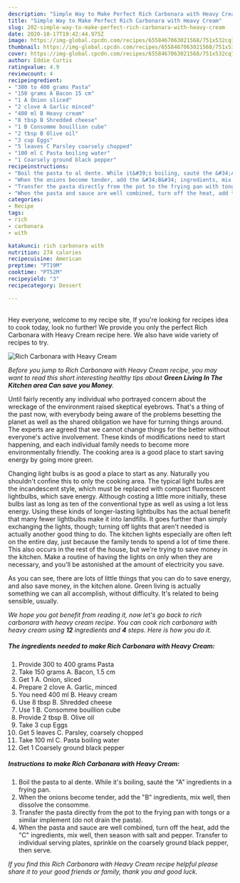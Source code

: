 ```yaml
---
description: "Simple Way to Make Perfect Rich Carbonara with Heavy Cream"
title: "Simple Way to Make Perfect Rich Carbonara with Heavy Cream"
slug: 202-simple-way-to-make-perfect-rich-carbonara-with-heavy-cream
date: 2020-10-17T19:42:44.975Z
image: https://img-global.cpcdn.com/recipes/6558467063021568/751x532cq70/rich-carbonara-with-heavy-cream-recipe-main-photo.jpg
thumbnail: https://img-global.cpcdn.com/recipes/6558467063021568/751x532cq70/rich-carbonara-with-heavy-cream-recipe-main-photo.jpg
cover: https://img-global.cpcdn.com/recipes/6558467063021568/751x532cq70/rich-carbonara-with-heavy-cream-recipe-main-photo.jpg
author: Eddie Curtis
ratingvalue: 4.9
reviewcount: 4
recipeingredient:
- "300 to 400 grams Pasta"
- "150 grams A Bacon 15 cm"
- "1 A Onion sliced"
- "2 clove A Garlic minced"
- "400 ml B Heavy cream"
- "8 tbsp B Shredded cheese"
- "1 B Consomme bouillion cube"
- "2 tbsp B Olive oil"
- "3 cup Eggs"
- "5 leaves C Parsley coarsely chopped"
- "100 ml C Pasta boiling water"
- "1 Coarsely ground black pepper"
recipeinstructions:
- "Boil the pasta to al dente. While it&#39;s boiling, sauté the &#34;A&#34; ingredients in a frying pan."
- "When the onions become tender, add the &#34;B&#34; ingredients, mix well, then dissolve the consomme."
- "Transfer the pasta directly from the pot to the frying pan with tongs or a similar implement (do not drain the pasta)."
- "When the pasta and sauce are well combined, turn off the heat, add the &#34;C&#34; ingredients, mix well, then season with salt and pepper. Transfer to individual serving plates, sprinkle on the coarsely ground black pepper, then serve."
categories:
- Recipe
tags:
- rich
- carbonara
- with

katakunci: rich carbonara with 
nutrition: 274 calories
recipecuisine: American
preptime: "PT19M"
cooktime: "PT52M"
recipeyield: "3"
recipecategory: Dessert

---
```

<br>
Hey everyone, welcome to my recipe site, If you're looking for recipes idea to cook today, look no further! We provide you only the perfect Rich Carbonara with Heavy Cream recipe here. We also have wide variety of recipes to try.
<br>


![Rich Carbonara with Heavy Cream](https://img-global.cpcdn.com/recipes/6558467063021568/751x532cq70/rich-carbonara-with-heavy-cream-recipe-main-photo.jpg)

<i>Before you jump to Rich Carbonara with Heavy Cream recipe, you may want to read this short interesting healthy tips about 
<strong>Green Living In The Kitchen area Can save you Money</strong>.</i>
</br>

Until fairly recently any individual who portrayed concern about the wreckage of the environment raised skeptical eyebrows. That's a thing of the past now, with everybody being aware of the problems besetting the planet as well as the shared obligation we have for turning things around. The experts are agreed that we cannot change things for the better without everyone's active involvement. These kinds of modifications need to start happening, and each individual family needs to become more environmentally friendly. The cooking area is a good place to start saving energy by going more green.

Changing light bulbs is as good a place to start as any. Naturally you shouldn't confine this to only the cooking area. The typical light bulbs are the incandescent style, which must be replaced with compact fluorescent lightbulbs, which save energy. Although costing a little more initially, these bulbs last as long as ten of the conventional type as well as using a lot less energy. Using these kinds of longer-lasting lightbulbs has the actual benefit that many fewer lightbulbs make it into landfills. It goes further than simply exchanging the lights, though; turning off lights that aren't needed is actually another good thing to do. The kitchen lights especially are often left on the entire day, just because the family tends to spend a lot of time there. This also occurs in the rest of the house, but we're trying to save money in the kitchen. Make a routine of having the lights on only when they are necessary, and you'll be astonished at the amount of electricity you save.

As you can see, there are lots of little things that you can do to save energy, and also save money, in the kitchen alone. Green living is actually something we can all accomplish, without difficulty. It's related to being sensible, usually.


<i>We hope you got benefit from reading it, now let's go back to rich carbonara with heavy cream recipe. You can cook rich carbonara with heavy cream using <strong>12</strong> ingredients and <strong>4</strong> steps. Here is how you do it.
</i>

##### The ingredients needed to make Rich Carbonara with Heavy Cream:

1. Provide 300 to 400 grams Pasta
1. Take 150 grams A. Bacon, 1.5 cm
1. Get 1 A. Onion, sliced
1. Prepare 2 clove A. Garlic, minced
1. You need 400 ml B. Heavy cream
1. Use 8 tbsp B. Shredded cheese
1. Use 1 B. Consomme bouillion cube
1. Provide 2 tbsp B. Olive oil
1. Take 3 cup Eggs
1. Get 5 leaves C. Parsley, coarsely chopped
1. Take 100 ml C. Pasta boiling water
1. Get 1 Coarsely ground black pepper


##### Instructions to make Rich Carbonara with Heavy Cream:

1. Boil the pasta to al dente. While it&#39;s boiling, sauté the &#34;A&#34; ingredients in a frying pan.
1. When the onions become tender, add the &#34;B&#34; ingredients, mix well, then dissolve the consomme.
1. Transfer the pasta directly from the pot to the frying pan with tongs or a similar implement (do not drain the pasta).
1. When the pasta and sauce are well combined, turn off the heat, add the &#34;C&#34; ingredients, mix well, then season with salt and pepper. Transfer to individual serving plates, sprinkle on the coarsely ground black pepper, then serve.


<i>If you find this Rich Carbonara with Heavy Cream recipe helpful please share it to your good friends or family, thank you and good luck.</i>
